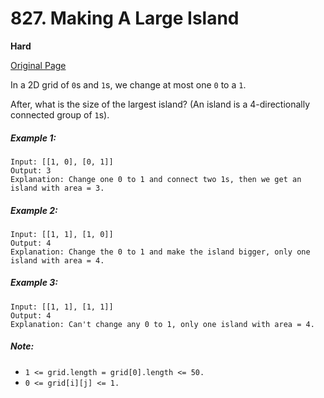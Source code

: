 # 827. Making A Large Island

**Hard**

[Original Page](https://leetcode.com/problems/bag-of-tokens/)

In a 2D grid of `0`s and `1`s, we change at most one `0` to a `1`.

After, what is the size of the largest island? (An island is a 4-directionally connected group of `1`s).

##### Example 1:
```
Input: [[1, 0], [0, 1]]
Output: 3
Explanation: Change one 0 to 1 and connect two 1s, then we get an island with area = 3.
```

##### Example 2:
```
Input: [[1, 1], [1, 0]]
Output: 4
Explanation: Change the 0 to 1 and make the island bigger, only one island with area = 4.
```

##### Example 3:
```
Input: [[1, 1], [1, 1]]
Output: 4
Explanation: Can't change any 0 to 1, only one island with area = 4.
```

##### Note:
- `1 <= grid.length = grid[0].length <= 50.`
- `0 <= grid[i][j] <= 1.`
